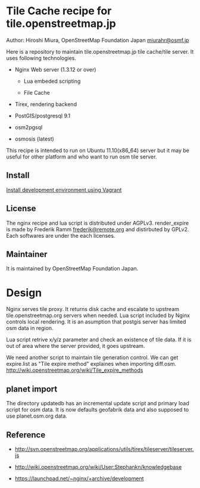 Tile Cache recipe for tile.openstreetmap.jp
=========

Author: Hiroshi Miura, OpenStreetMap Foundation Japan <miurahr@osmf.jp>


Here is a repository to maintain tile.openstreetmap.jp tile cache/tile server.
It uses following technologies.

- Nginx Web server (1.3.12 or over)

  - Lua embeded scripting 

  - File Cache

- Tirex, rendering backend

- PostGIS/postgresql 9.1

- osm2pgsql

- osmosis (latest)

This recipe is intended to run on Ubuntu 11.10(x86_64) server but it may be
useful for other platform and who want to run osm tile server.


Install
--
[Install development environment using Vagrant](https://github.com/osmfj/tilecache/wiki/Install-development-environment-using-Vagrant)

License
-- 

The nginx recipe and lua script is distributed under AGPLv3.
render_expire is made by Frederik Ramm <frederik@remote.org> and distirbuted
by GPLv2.
Each softwares are under the each licenses.

Maintainer
--

It is maintained by OpenStreetMap Foundation Japan.


Design
==

Nginx serves tile proxy. It returns disk cache and escalate to upstream
tile.openstreetmap.org servers when needed.
Lua script included by Nginx controls local rendering.
It is an asumption that postgis server has limited osm data in region.

Lua script retrive x/y/z parameter and check an existence of 
tile data. If it is out of area where the server provided, it goes upstream.

We need another script to maintain tile generation control.
We can get expire.list as "Tile expire method" explaines when importing diff.osm.
http://wiki.openstreetmap.org/wiki/Tile_expire_methods


planet import
---

The directory updatedb has an incremental update script and primary load script
for osm data.
It is now defaults geofabrik data and also supposed to use planet.osm.org data. 

Reference
--

- http://svn.openstreetmap.org/applications/utils/tirex/tileserver/tileserver.js

- http://wiki.openstreetmap.org/wiki/User:Stephankn/knowledgebase

- https://launchpad.net/~nginx/+archive/development

